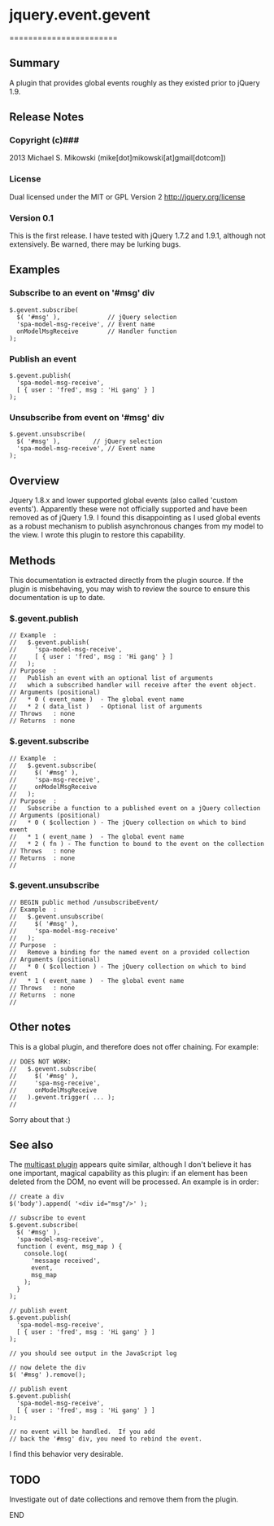 # jquery.event.gevent #
=======================

## Summary ##
A plugin that provides global events roughly as they existed prior
to jQuery 1.9.

## Release Notes ##

### Copyright (c)###
2013 Michael S. Mikowski (mike[dot]mikowski[at]gmail[dotcom])

### License ###
Dual licensed under the MIT or GPL Version 2
http://jquery.org/license

### Version 0.1 ###
This is the first release.
I have tested with jQuery 1.7.2 and 1.9.1, although
not extensively.  Be warned, there may be lurking bugs.


## Examples ##

### Subscribe to an event on '#msg' div ###
    $.gevent.subscribe(
      $( '#msg' ),             // jQuery selection
      'spa-model-msg-receive', // Event name
      onModelMsgReceive        // Handler function
    );


### Publish an event ###
    $.gevent.publish(
      'spa-model-msg-receive',
      [ { user : 'fred', msg : 'Hi gang' } ]
    );

### Unsubscribe from event on '#msg' div ###
    $.gevent.unsubscribe(
      $( '#msg' ),         // jQuery selection
      'spa-model-msg-receive', // Event name
    );

## Overview ##

Jquery 1.8.x and lower supported global events (also called
'custom events'). Apparently these were not officially supported
and have been removed as of jQuery 1.9. I found this disappointing
as I used global events as a robust mechanism to publish asynchronous
changes from my model to the view. I wrote this plugin to restore
this capability.


## Methods ##

This documentation is extracted directly from the plugin source.
If the plugin is misbehaving, you may wish to review the source
to ensure this documentation is up to date.

### $.gevent.publish ###

    // Example  :
    //   $.gevent.publish(
    //     'spa-model-msg-receive',
    //     [ { user : 'fred', msg : 'Hi gang' } ]
    //   );
    // Purpose  :
    //   Publish an event with an optional list of arguments
    //   which a subscribed handler will receive after the event object.
    // Arguments (positional)
    //   * 0 ( event_name )  - The global event name
    //   * 2 ( data_list )   - Optional list of arguments
    // Throws   : none
    // Returns  : none

### $.gevent.subscribe ###

    // Example  :
    //   $.gevent.subscribe(
    //     $( '#msg' ),
    //     'spa-msg-receive',
    //     onModelMsgReceive
    //   );
    // Purpose  :
    //   Subscribe a function to a published event on a jQuery collection
    // Arguments (positional)
    //   * 0 ( $collection ) - The jQuery collection on which to bind event
    //   * 1 ( event_name )  - The global event name
    //   * 2 ( fn ) - The function to bound to the event on the collection
    // Throws   : none
    // Returns  : none
    //

### $.gevent.unsubscribe ###

    // BEGIN public method /unsubscribeEvent/
    // Example  :
    //   $.gevent.unsubscribe(
    //     $( '#msg' ),
    //     'spa-model-msg-receive'
    //   );
    // Purpose  :
    //   Remove a binding for the named event on a provided collection
    // Arguments (positional)
    //   * 0 ( $collection ) - The jQuery collection on which to bind event
    //   * 1 ( event_name )  - The global event name
    // Throws   : none
    // Returns  : none
    //

## Other notes ##

This is a global plugin, and therefore does not offer chaining. For example:

    // DOES NOT WORK:
    //   $.gevent.subscribe(
    //     $( '#msg' ),
    //     'spa-msg-receive',
    //     onModelMsgReceive
    //   ).gevent.trigger( ... );
    //

Sorry about that :)

## See also ##

The [multicast plugin](http://plugins.jquery.com/multicast/) appears
quite similar, although I don't believe it has one important, magical
capability as this plugin: if an element has been deleted from the 
DOM, no event will be processed.  An example is in order:

    // create a div 
    $('body').append( '<div id="msg"/>' );

    // subscribe to event
    $.gevent.subscribe(
      $( '#msg' ),
      'spa-model-msg-receive',
      function ( event, msg_map ) {
        console.log(
          'message received',
          event,
          msg_map
        );
      }
    );

    // publish event
    $.gevent.publish(
      'spa-model-msg-receive',
      [ { user : 'fred', msg : 'Hi gang' } ]
    );

    // you should see output in the JavaScript log

    // now delete the div
    $( '#msg' ).remove();

    // publish event
    $.gevent.publish(
      'spa-model-msg-receive',
      [ { user : 'fred', msg : 'Hi gang' } ]
    );

    // no event will be handled.  If you add
    // back the '#msg' div, you need to rebind the event.

I find this behavior very desirable.


## TODO ##

Investigate out of date collections and remove them from the plugin.

END
